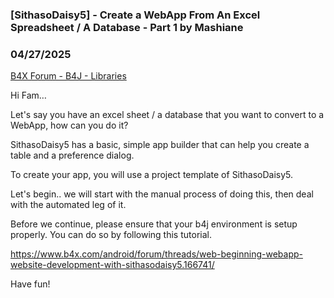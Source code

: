### [SithasoDaisy5] - Create a WebApp From An Excel Spreadsheet / A Database - Part 1 by Mashiane
### 04/27/2025
[B4X Forum - B4J - Libraries](https://www.b4x.com/android/forum/threads/166633/)

Hi Fam…  
  
Let's say you have an excel sheet / a database that you want to convert to a WebApp, how can you do it?  
  
SithasoDaisy5 has a basic, simple app builder that can help you create a table and a preference dialog.  
  
To create your app, you will use a project template of SithasoDaisy5.  
  
Let's begin.. we will start with the manual process of doing this, then deal with the automated leg of it.  
  
Before we continue, please ensure that your b4j environment is setup properly. You can do so by following this tutorial.  
  
<https://www.b4x.com/android/forum/threads/web-beginning-webapp-website-development-with-sithasodaisy5.166741/>  
  
Have fun!